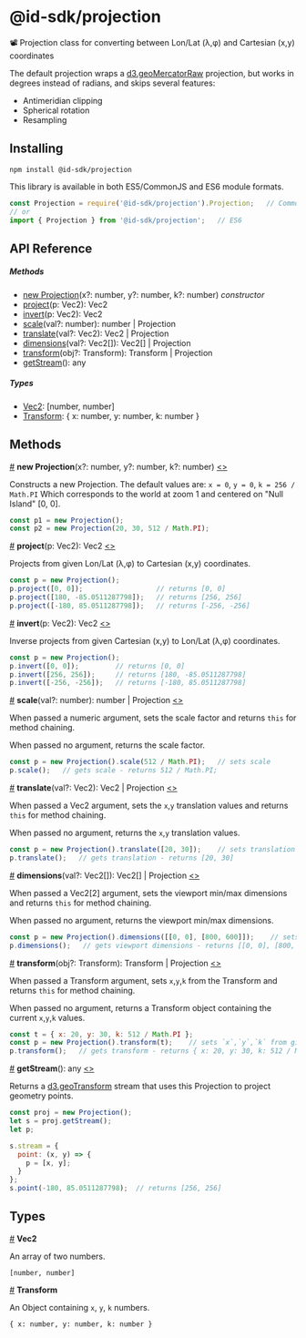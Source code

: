 # @id-sdk/projection

📽 Projection class for converting between Lon/Lat (λ,φ) and Cartesian (x,y) coordinates

 The default projection wraps a [d3.geoMercatorRaw](https://github.com/d3/d3-geo#geoMercatorRaw) projection, but works in degrees instead of radians, and skips several features:
- Antimeridian clipping
- Spherical rotation
- Resampling

## Installing

`npm install @id-sdk/projection`

This library is available in both ES5/CommonJS and ES6 module formats.

```js
const Projection = require('@id-sdk/projection').Projection;   // CommonJS
// or
import { Projection } from '@id-sdk/projection';   // ES6
```


## API Reference

##### Methods
* [new Projection](#constructor)(x?: number, y?: number, k?: number) _constructor_
* [project](#project)(p: Vec2): Vec2
* [invert](#invert)(p: Vec2): Vec2
* [scale](#scale)(val?: number): number | Projection
* [translate](#translate)(val?: Vec2): Vec2 | Projection
* [dimensions](#dimensions)(val?: Vec2[]): Vec2[] | Projection
* [transform](#transform)(obj?: Transform): Transform | Projection
* [getStream](#getStream)(): any

##### Types
* [Vec2](#Vec2): [number, number]
* [Transform](#Transform): { x: number, y: number, k: number }


## Methods

<a name="constructor" href="#constructor">#</a> <b>new Projection</b>(x?: number, y?: number, k?: number) [<>](https://github.com/ideditor/id-sdk/blob/master/packages/math/projection/src/projection.ts#L41 "Source")

Constructs a new Projection.  The default values are:
`x = 0`, `y = 0`, `k = 256 / Math.PI`
Which corresponds to the world at zoom 1 and centered on "Null Island" [0, 0].

```js
const p1 = new Projection();
const p2 = new Projection(20, 30, 512 / Math.PI);
```


<a name="project" href="#project">#</a> <b>project</b>(p: Vec2): Vec2 [<>](https://github.com/ideditor/id-sdk/blob/master/packages/math/projection/src/projection.ts#L51 "Source")

Projects from given Lon/Lat (λ,φ) to Cartesian (x,y) coordinates.

```js
const p = new Projection();
p.project([0, 0]);                  // returns [0, 0]
p.project([180, -85.0511287798]);   // returns [256, 256]
p.project([-180, 85.0511287798]);   // returns [-256, -256]
```


<a name="invert" href="#invert">#</a> <b>invert</b>(p: Vec2): Vec2 [<>](https://github.com/ideditor/id-sdk/blob/master/packages/math/projection/src/projection.ts#L60 "Source")

Inverse projects from given Cartesian (x,y) to Lon/Lat (λ,φ) coordinates.

```js
const p = new Projection();
p.invert([0, 0]);         // returns [0, 0]
p.invert([256, 256]);     // returns [180, -85.0511287798]
p.invert([-256, -256]);   // returns [-180, 85.0511287798]
```


<a name="scale" href="#scale">#</a> <b>scale</b>(val?: number): number | Projection [<>](https://github.com/ideditor/id-sdk/blob/master/packages/math/projection/src/projection.ts#L69 "Source")

When passed a numeric argument, sets the scale factor and returns `this` for method chaining.

When passed no argument, returns the scale factor.

```js
const p = new Projection().scale(512 / Math.PI);   // sets scale
p.scale();   // gets scale - returns 512 / Math.PI;
```


<a name="translate" href="#translate">#</a> <b>translate</b>(val?: Vec2): Vec2 | Projection [<>](https://github.com/ideditor/id-sdk/blob/master/packages/math/projection/src/projection.ts#L79 "Source")

When passed a Vec2 argument, sets the `x`,`y` translation values and returns `this` for method chaining.

When passed no argument, returns the `x`,`y` translation values.

```js
const p = new Projection().translate([20, 30]);    // sets translation
p.translate();   // gets translation - returns [20, 30]
```


<a name="dimensions" href="#dimensions">#</a> <b>dimensions</b>(val?: Vec2[]): Vec2[] | Projection [<>](https://github.com/ideditor/id-sdk/blob/master/packages/math/projection/src/projection.ts#L90 "Source")

When passed a Vec2[2] argument, sets the viewport min/max dimensions and returns `this` for method chaining.

When passed no argument, returns the viewport min/max dimensions.

```js
const p = new Projection().dimensions([[0, 0], [800, 600]]);    // sets viewport dimensions
p.dimensions();   // gets viewport dimensions - returns [[0, 0], [800, 600]]
```


<a name="transform" href="#transform">#</a> <b>transform</b>(obj?: Transform): Transform | Projection [<>](https://github.com/ideditor/id-sdk/blob/master/packages/math/projection/src/projection.ts#L100 "Source")

When passed a Transform argument, sets `x`,`y`,`k` from the Transform and returns `this` for method chaining.

When passed no argument, returns a Transform object containing the current `x`,`y`,`k` values.

```js
const t = { x: 20, y: 30, k: 512 / Math.PI };
const p = new Projection().transform(t);    // sets `x`,`y`,`k` from given Transform object
p.transform();   // gets transform - returns { x: 20, y: 30, k: 512 / Math.PI }
```


<a name="getStream" href="#getStream">#</a> <b>getStream</b>(): any [<>](https://github.com/ideditor/id-sdk/blob/master/packages/math/projection/src/projection.ts#L108 "Source")

Returns a [d3.geoTransform](https://github.com/d3/d3-geo#transforms) stream that uses this Projection to project geometry points.

```js
const proj = new Projection();
let s = proj.getStream();
let p;

s.stream = {
  point: (x, y) => {
    p = [x, y];
  }
};
s.point(-180, 85.0511287798);  // returns [256, 256]
```



## Types

<a name="Vec2" href="#Vec2">#</a> <b>Vec2</b>

An array of two numbers.

`[number, number]`

<a name="Transform" href="#Transform">#</a> <b>Transform</b>

An Object containing `x`, `y`, `k` numbers.

`{ x: number, y: number, k: number }`
